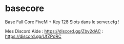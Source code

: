 # basecore

Base Full Core FiveM + Key 128 Slots dans le server.cfg ! 

Mes Discord Aide : https://discord.gg/Zby2dAC : https://discord.gg/UfZPdRC 
